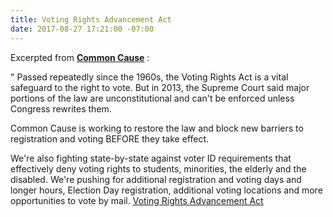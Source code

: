 ```yaml
---
title: Voting Rights Advancement Act
date: 2017-08-27 17:21:00 -07:00
---
```


Excerpted from [**Common Cause**](http://www.commoncause.org/issues/voting-and-elections/voting-rights/) :


"  Passed repeatedly since the 1960s, the Voting Rights Act is a vital safeguard to the right to vote. But in 2013, the Supreme Court said major portions of the law are unconstitutional and can't be enforced unless Congress rewrites them.

Common Cause is working to restore the law and block new barriers to registration and voting BEFORE they take effect. 

We're also fighting state-by-state against voter ID requirements that effectively deny voting rights to students, minorities, the elderly and the disabled. We're pushing for additional registration and voting days and longer hours, Election Day registration, additional voting locations and more opportunities to vote by mail.
[Voting Rights Advancement Act](https://www.congress.gov/bill/115th-congress/house-bill/2978) 
